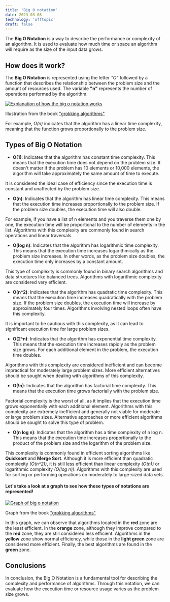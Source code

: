 ```yaml
---
title: 'Big O notation'
date: 2023-03-08
technology: 'offtopic'
draft: false
---
```


The **Big O Notation** is a way to describe the performance or complexity of an algorithm. It is used to evaluate how much time or space an algorithm will require as the size of the input data grows.

## How does it work?

The **Big O Notation** is represented using the letter _"O"_ followed by a function that describes the relationship between the problem size and the amount of resources used. The variable __"n"__ represents the number of operations performed by the algorithm.

[![Explanation of how the big o notation works](/images/postsImages/bigOExplanation.jpg)](/images/postsImages/bigOExplanation.jpg)

<p class="text-center italic">
Illustration from the book <a href="https://codewithmeg.com/grokking.html" target="_blank">
"grokking algorithms"
</a>
</p>

For example, _O(n)_ indicates that the algorithm has a linear time complexity, meaning that the function grows proportionally to the problem size.

## Types of Big O Notation

* __O(1)__: Indicates that the algorithm has constant time complexity. This means that the execution time does not depend on the problem size. It doesn't matter if the problem has 10 elements or 10,000 elements, the algorithm will take approximately the same amount of time to execute. 

It is considered the ideal case of efficiency since the execution time is constant and unaffected by the problem size.

* __O(n)__: Indicates that the algorithm has linear time complexity. This means that the execution time increases proportionally to the problem size. If the problem size doubles, the execution time will also double. 

For example, if you have a list of n elements and you traverse them one by one, the execution time will be proportional to the number of elements in the list. Algorithms with this complexity are commonly found in search operations and linear traversals.

* __O(log n)__: Indicates that the algorithm has logarithmic time complexity. This means that the execution time increases logarithmically as the problem size increases. In other words, as the problem size doubles, the execution time only increases by a constant amount. 

This type of complexity is commonly found in binary search algorithms and data structures like balanced trees. Algorithms with logarithmic complexity are considered very efficient.

* __O(n^2)__: Indicates that the algorithm has quadratic time complexity. This means that the execution time increases quadratically with the problem size. If the problem size doubles, the execution time will increase by approximately four times. Algorithms involving nested loops often have this complexity. 

It is important to be cautious with this complexity, as it can lead to significant execution time for large problem sizes.

* __O(2^n)__: Indicates that the algorithm has exponential time complexity. This means that the execution time increases rapidly as the problem size grows. For each additional element in the problem, the execution time doubles. 

Algorithms with this complexity are considered inefficient and can become impractical for moderately large problem sizes. More efficient alternatives should be sought when dealing with algorithms of this complexity.

* __O(!n)__: Indicates that the algorithm has factorial time complexity. This means that the execution time grows factorially with the problem size. 

Factorial complexity is the worst of all, as it implies that the execution time grows exponentially with each additional element. Algorithms with this complexity are extremely inefficient and generally not viable for moderate or large problem sizes. Alternative approaches or more efficient algorithms should be sought to solve this type of problem.

* __O(n log n)__: Indicates that the algorithm has a time complexity of n log n. This means that the execution time increases proportionally to the product of the problem size and the logarithm of the problem size. 

This complexity is commonly found in efficient sorting algorithms like **Quicksort** and **Merge Sort**. Although it is more efficient than quadratic complexity *(O(n^2))*, it is still less efficient than linear complexity *(O(n))* or logarithmic complexity *(O(log n))*. Algorithms with this complexity are used for sorting or performing operations on moderately to large-sized data sets.

#### Let's take a look at a graph to see how these types of notations are represented!

[![Graph of big o notation](/images/postsImages/bigOGraphic.jpg)](/images/postsImages/bigOGraphic.jpg)
<p class="text-center italic">
Graph from the book <a href="https://codewithmeg.com/grokking.html" target="_blank">
"grokking algorithms"
</a>
</p>

In this graph, we can observe that algorithms located in the **red** zone are the least efficient. In the **orange** zone, although they improve compared to the **red** zone, they are still considered less efficient. Algorithms in the **yellow** zone show normal efficiency, while those in the **light green** zone are considered more efficient. Finally, the best algorithms are found in the **green** zone.

## **Conclusions**

In conclusion, the Big O Notation is a fundamental tool for describing the complexity and performance of algorithms. Through this notation, we can evaluate how the execution time or resource usage varies as the problem size grows.